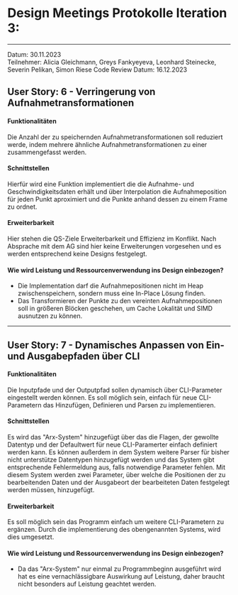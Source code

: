 # Design Meetings Protokolle Iteration 3:
---
Datum: 30.11.2023 <br>
Teilnehmer: Alicia Gleichmann, Greys Fankyeyeva, Leonhard Steinecke, Severin Pelikan, Simon Riese
Code Review Datum: 16.12.2023

## User Story: 6 - Verringerung von Aufnahmetransformationen
#### Funktionalitäten
Die Anzahl der zu speichernden Aufnahmetransformationen soll reduziert werde, indem mehrere ähnliche Aufnahmetransformationen zu einer zusammengefasst werden.
#### Schnittstellen
Hierfür wird eine Funktion implementiert die die Aufnahme- und Geschwindigkeitsdaten erhält und über Interpolation die Aufnahmeposition für jeden Punkt aproximiert und die Punkte anhand dessen zu einem Frame zu ordnet.
#### Erweiterbarkeit
Hier stehen die QS-Ziele Erweiterbarkeit und Effizienz im Konflikt.
Nach Absprache mit dem AG sind hier keine Erweiterungen vorgesehen und es werden entsprechend keine Designs festgelegt.
#### Wie wird Leistung und Ressourcenverwendung ins Design einbezogen?
- Die Implementation darf die Aufnahmepositionen nicht im Heap zwischenspeichern, sondern muss eine In-Place Lösung finden.
- Das Transformieren der Punkte zu den vereinten Aufnahmepositionen soll in größeren Blöcken geschehen, um Cache Lokalität und SIMD ausnutzen zu können.

---

## User Story: 7 - Dynamisches Anpassen von Ein- und Ausgabepfaden über CLI
#### Funktionalitäten
Die Inputpfade und der Outputpfad sollen dynamisch über CLI-Parameter eingestellt werden können.
Es soll möglich sein, einfach für neue CLI-Parametern das Hinzufügen, Definieren und Parsen zu implementieren.
#### Schnittstellen
Es wird das "Arx-System" hinzugefügt über das die Flagen, der gewollte Datentyp und der Defaultwert für neue CLI-Paramerter einfach definiert werden kann.
Es können außerdem in dem System weitere Parser für bisher nicht unterstütze Datentypen hinzugefügt werden und das System gibt entsprechende Fehlermeldung aus, falls notwendige Parameter fehlen.
Mit diesem System werden zwei Parameter, über welche die Positionen der zu bearbeitenden Daten und der Ausgabeort der bearbeiteten Daten festgelegt werden müssen, hinzugefügt. 
#### Erweiterbarkeit
Es soll möglich sein das Programm einfach um weitere CLI-Parametern zu ergänzen.
Durch die implementierung des obengenannten Systems, wird dies umgesetzt.
#### Wie wird Leistung und Ressourcenverwendung ins Design einbezogen?
- Da das "Arx-System" nur einmal zu Programmbeginn ausgeführt wird hat es eine vernachlässigbare Auswirkung auf Leistung, daher braucht nicht besonders auf Leistung geachtet werden.
 
